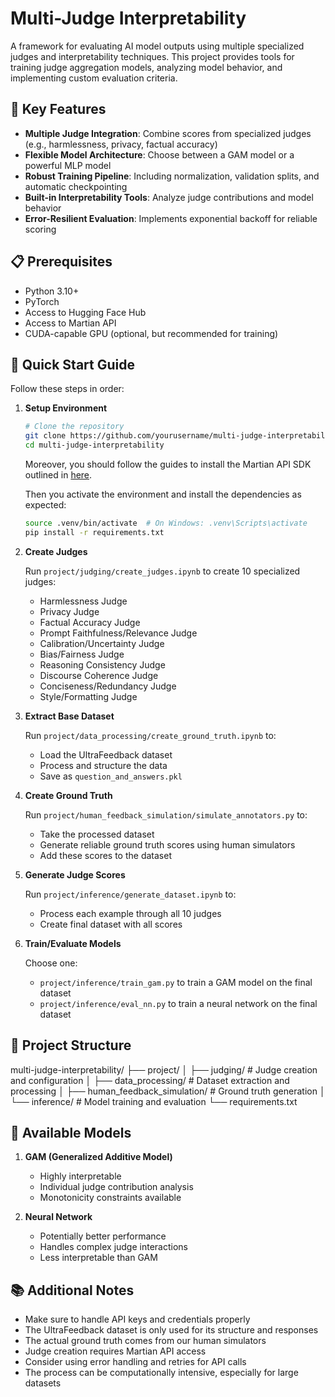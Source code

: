 # Multi-Judge Interpretability

A framework for evaluating AI model outputs using multiple specialized judges and interpretability techniques. This project provides tools for training judge aggregation models, analyzing model behavior, and implementing custom evaluation criteria.

## 🌟 Key Features

- **Multiple Judge Integration**: Combine scores from specialized judges (e.g., harmlessness, privacy, factual accuracy)
- **Flexible Model Architecture**: Choose between a GAM model or a powerful MLP model
- **Robust Training Pipeline**: Including normalization, validation splits, and automatic checkpointing
- **Built-in Interpretability Tools**: Analyze judge contributions and model behavior
- **Error-Resilient Evaluation**: Implements exponential backoff for reliable scoring

## 📋 Prerequisites

- Python 3.10+
- PyTorch
- Access to Hugging Face Hub
- Access to Martian API
- CUDA-capable GPU (optional, but recommended for training)

## 🚀 Quick Start Guide

Follow these steps in order:

1. **Setup Environment**

   ```bash
   # Clone the repository
   git clone https://github.com/yourusername/multi-judge-interpretability.git
   cd multi-judge-interpretability
   ```

   Moreover, you should follow the guides to install the Martian API SDK outlined in [here](https://github.com/withmartian/martian-sdk-python).

   Then you activate the environment and install the dependencies as expected:

   ```bash
   source .venv/bin/activate  # On Windows: .venv\Scripts\activate
   pip install -r requirements.txt
   ```

2. **Create Judges**

   Run `project/judging/create_judges.ipynb` to create 10 specialized judges:

   - Harmlessness Judge
   - Privacy Judge
   - Factual Accuracy Judge
   - Prompt Faithfulness/Relevance Judge
   - Calibration/Uncertainty Judge
   - Bias/Fairness Judge
   - Reasoning Consistency Judge
   - Discourse Coherence Judge
   - Conciseness/Redundancy Judge
   - Style/Formatting Judge

3. **Extract Base Dataset**

   Run `project/data_processing/create_ground_truth.ipynb` to:

   - Load the UltraFeedback dataset
   - Process and structure the data
   - Save as `question_and_answers.pkl`

4. **Create Ground Truth**

   Run `project/human_feedback_simulation/simulate_annotators.py` to:

   - Take the processed dataset
   - Generate reliable ground truth scores using human simulators
   - Add these scores to the dataset

5. **Generate Judge Scores**

   Run `project/inference/generate_dataset.ipynb` to:

   - Process each example through all 10 judges
   - Create final dataset with all scores

6. **Train/Evaluate Models**

   Choose one:

   - `project/inference/train_gam.py` to train a GAM model on the final dataset
   - `project/inference/eval_nn.py` to train a neural network on the final dataset

## 📖 Project Structure

multi-judge-interpretability/
├── project/
│ ├── judging/ # Judge creation and configuration
│ ├── data_processing/ # Dataset extraction and processing
│ ├── human_feedback_simulation/ # Ground truth generation
│ └── inference/ # Model training and evaluation
└── requirements.txt

## 🔧 Available Models

1. **GAM (Generalized Additive Model)**

   - Highly interpretable
   - Individual judge contribution analysis
   - Monotonicity constraints available

2. **Neural Network**
   - Potentially better performance
   - Handles complex judge interactions
   - Less interpretable than GAM

## 📚 Additional Notes

- Make sure to handle API keys and credentials properly
- The UltraFeedback dataset is only used for its structure and responses
- The actual ground truth comes from our human simulators
- Judge creation requires Martian API access
- Consider using error handling and retries for API calls
- The process can be computationally intensive, especially for large datasets

